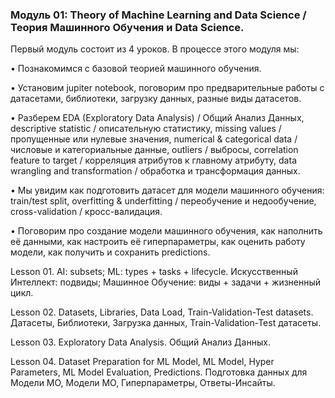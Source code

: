 ### Модуль 01: Theory of Machine Learning and Data Science / Теория Машинного Обучения и Data Science.
Первый модуль состоит из 4 уроков. В процессе этого модуля мы:

• Познакомимся с базовой теорией машинного обучения.

• Установим jupiter notebook, поговорим про предварительные работы с датасетами, библиотеки, загрузку данных, разные виды датасетов.

• Разберем EDA (Exploratory Data Analysis) / Общий Анализ Данных, descriptive statistic / описательную статистику, missing values / пропущенные или нулевые значения, numerical & categorical data / числовые и категориальные данные, outliers / выбросы, correlation feature to target / корреляция атрибутов к главному атрибуту, data wrangling and transformation / обработка и трансформация данных.

• Мы увидим как подготовить датасет для модели машинного обучения: train/test split, overfitting & underfitting / переобучение и недообучение, cross-validation / кросс-валидация.

• Поговорим про создание модели машинного обучения, как наполнить её данными, как настроить её гиперпараметры, как оценить работу модели, как получить и сохранить predictions.

Lesson 01. AI: subsets; ML: types + tasks + lifecycle.
Искусственный Интеллект: подвиды; Машинное Обучение: виды + задачи + жизненный цикл.

Lesson 02. Datasets, Libraries, Data Load, Train-Validation-Test datasets.
Датасеты, Библиотеки, Загрузка данных, Train-Validation-Test датасеты.

Lesson 03. Exploratory Data Analysis.
Общий Анализ Данных.

Lesson 04. Dataset Preparation for ML Model, ML Model, Hyper Parameters, ML Model Evaluation, Predictions.
Подготовка данных для Модели МО, Модели МО, Гиперпараметры, Ответы-Инсайты.

